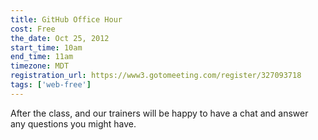 ```yaml
---
title: GitHub Office Hour
cost: Free
the_date: Oct 25, 2012
start_time: 10am
end_time: 11am
timezone: MDT
registration_url: https://www3.gotomeeting.com/register/327093718
tags: ['web-free']
---
```


After the class, and our trainers will be happy to have a chat and answer any questions you might have.
